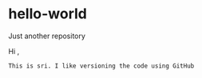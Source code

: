 # hello-world
Just another repository


Hi ,

    This is sri. I like versioning the code using GitHub
